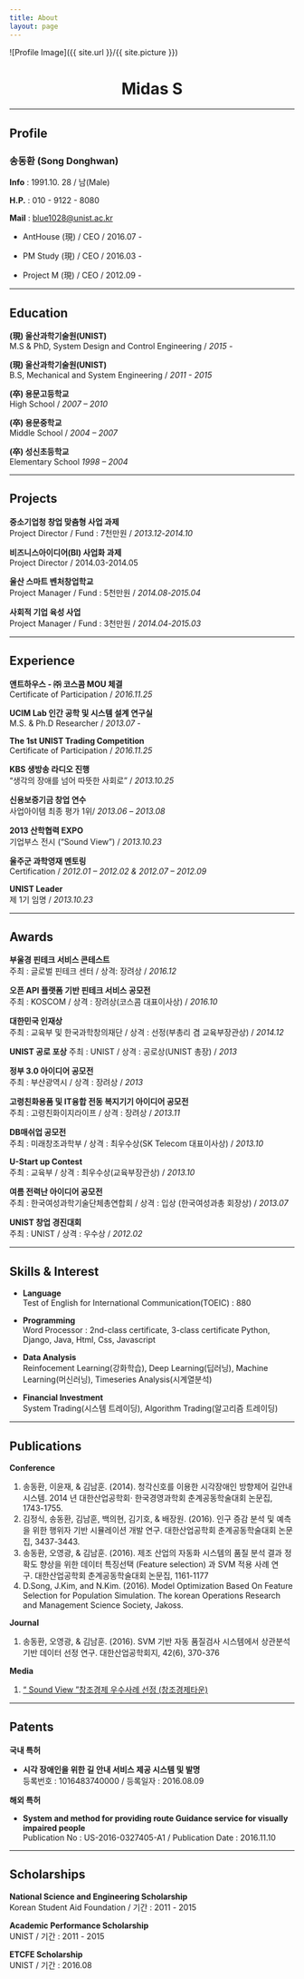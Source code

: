 ```yaml
---
title: About
layout: page
---
```

![Profile Image]({{ site.url }}/{{ site.picture }})

<h1 style="text-align:center">Midas S</h1>

---

## Profile

### 송동환 (Song Donghwan)

**Info** : 1991.10. 28 / 남(Male)  

**H.P.** : 010 - 9122 - 8080  

**Mail** : blue1028@unist.ac.kr  



* AntHouse (現) / CEO / 2016.07 -

* PM Study (現) / CEO / 2016.03 -

* Project M (現)  / CEO / 2012.09 -


---


## Education

**(現) 울산과학기술원(UNIST)**  
	M.S & PhD, System Design and Control Engineering / *2015 -*

**(現) 울산과학기술원(UNIST)**  
	B.S, Mechanical and System Engineering / *2011 - 2015*

**(卒) 용문고등학교**  
    High School / *2007 – 2010*

**(卒) 용문중학교**  
	Middle School / *2004 – 2007*

**(卒) 성신초등학교**  
	Elementary School *1998 – 2004*


---


## Projects

**중소기업청 창업 맞춤형 사업 과제**  
Project Director / Fund : 7천만원 / *2013.12-2014.10*

**비즈니스아이디어(BI) 사업화 과제**  
Project Director / 2014.03-2014.05

**울산 스마트 벤처창업학교**  
Project Manager / Fund : 5천만원 / *2014.08-2015.04*

**사회적 기업 육성 사업**  
Project Manager / Fund  : 3천만원 / *2014.04-2015.03*

---


## Experience

**앤트하우스 - ㈜ 코스콤 MOU 체결**  
Certificate of Participation / *2016.11.25*

**UCIM Lab 인간 공학 및 시스템 설계 연구실**  
M.S. & Ph.D Researcher / *2013.07 -*

**The 1st UNIST Trading Competition**  
Certificate of Participation / *2016.11.25*

**KBS 생방송 라디오 진행**  
“생각의 장애를 넘어 따뜻한 사회로” / *2013.10.25*

**신용보증기금 창업 연수**  
사업아이템 최종 평가 1위/ *2013.06 – 2013.08*

**2013 산학협력 EXPO**  
기업부스 전시 (“Sound View”) / *2013.10.23*

**울주군 과학영재 멘토링**  
Certification / *2012.01 – 2012.02 & 2012.07 – 2012.09*

**UNIST Leader**  
제 1기 임명 / *2013.10.23*

---


## Awards

**부울경 핀테크 서비스 콘테스트**  
주최 : 글로벌 핀테크 센터 / 상격: 장려상 / *2016.12*

**오픈 API 플랫폼 기반 핀테크 서비스 공모전**  
주최 : KOSCOM / 상격 : 장려상(코스콤 대표이사상) / *2016.10*

**대한민국 인재상**  
주최 : 교육부 및 한국과학창의재단 / 상격 : 선정(부총리 겸 교육부장관상) / *2014.12*

**UNIST 공로 포상**
주최 : UNIST  / 상격 : 공로상(UNIST 총장) / *2013*

**정부 3.0 아이디어 공모전**  
주최 : 부산광역시 / 상격 : 장려상 / *2013*

**고령친화용품 및  IT융합 전동 복지기기 아이디어 공모전**    
주최 : 고령친화이지라이프 / 상격 : 장려상 / *2013.11*

**DB매쉬업 공모전**  
주최 : 미래창조과학부 / 상격 : 최우수상(SK Telecom 대표이사상) / *2013.10*

**U-Start up Contest**  
주최 : 교육부 / 상격 : 최우수상(교육부장관상) / *2013.10*

**여름 전력난 아이디어 공모전**  
주최 : 한국여성과학기술단체총연합회 / 상격 : 입상 (한국여성과총 회장상) / *2013.07*

**UNIST 창업 경진대회**  
주최 : UNIST / 상격 : 우수상 / *2012.02*

---


## Skills & Interest

+ **Language**  
Test of English for International Communication(TOEIC) : 880

+ **Programming**  
Word Processor : 2nd-class certificate, 3-class certificate
Python, Django, Java, Html, Css, Javascript


+ **Data Analysis**  
Reinfocement Learning(강화학습), Deep Learning(딥러닝), Machine Learning(머신러닝), Timeseries Analysis(시계열분석)

+ **Financial Investment**  
System Trading(시스템 트레이딩), Algorithm Trading(알고리즘 트레이딩)

---


## Publications

**Conference**
1. 송동환, 이윤재, & 김남훈. (2014). 청각신호를 이용한 시각장애인 방향제어 길안내 시스템. 2014 년 대한산업공학회· 한국경영과학회 춘계공동학술대회 논문집, 1743-1755.
2. 김정식, 송동환, 김남훈, 백의현, 김기호, & 배장원. (2016). 인구 증감 분석 및 예측을 위한 행위자 기반 시뮬레이션 개발 연구. 대한산업공학회 춘계공동학술대회 논문집, 3437-3443.
3. 송동환, 오영광, & 김남훈. (2016). 제조 산업의 자동화 시스템의 품질 분석 결과 정확도 향상을 위한 데이터 특징선택 (Feature selection) 과 SVM 적용 사례 연구. 대한산업공학회 춘계공동학술대회 논문집, 1161-1177
4. D.Song, J.Kim, and N.Kim. (2016). Model Optimization Based On Feature Selection for Population Simulation. The korean Operations Research and Management Science Society, Jakoss.

**Journal**
1. 송동환, 오영광, & 김남훈. (2016). SVM 기반 자동 품질검사 시스템에서 상관분석 기반 데이터 선정 연구. 대한산업공학회지, 42(6), 370-376

**Media**
1. [“ Sound View ”창조경제 우수사례 선정 (창조경제타운)](https://m.creativekorea.or.kr/examplece/view/20151022000144/ "창조경제 우수사례")


---


## Patents
**국내 특허**
+ **시각 장애인을 위한 길 안내 서비스 제공 시스템 및 발명**  
등록번호 : 1016483740000 / 등록일자 : 2016.08.09


**해외 특허**
+ **System and method for providing route Guidance service for visually impaired people**  
Publication No : US-2016-0327405-A1 / Publication Date : 2016.11.10

---


## Scholarships

**National Science and Engineering Scholarship**  
Korean Student Aid Foundation / 기간 : 2011 - 2015

**Academic Performance Scholarship**  
UNIST / 기간 : 2011 - 2015

**ETCFE Scholarship**  
UNIST / 기간 : 2016.08